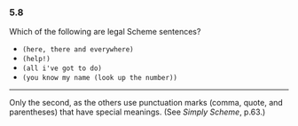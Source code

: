 ### 5.8

Which of the following are legal Scheme sentences?

* `(here, there and everywhere)`
* `(help!)`
* `(all i've got to do)`
* `(you know my name (look up the number))`

***

Only the second, as the others use punctuation marks (comma, quote, and parentheses) that have special meanings. (See _Simply Scheme_, p.63.)